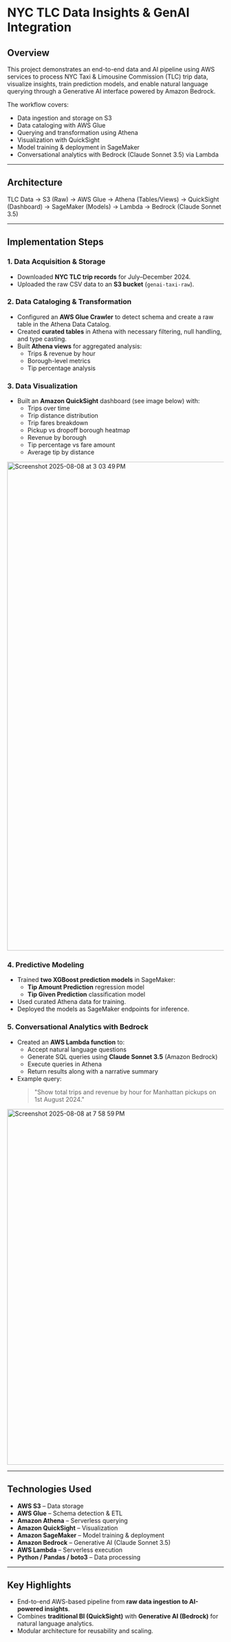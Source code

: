 # NYC TLC Data Insights & GenAI Integration

## Overview
This project demonstrates an end-to-end data and AI pipeline using AWS services to process NYC Taxi & Limousine Commission (TLC) trip data, visualize insights, train prediction models, and enable natural language querying through a Generative AI interface powered by Amazon Bedrock.

The workflow covers:
- Data ingestion and storage on S3
- Data cataloging with AWS Glue
- Querying and transformation using Athena
- Visualization with QuickSight
- Model training & deployment in SageMaker
- Conversational analytics with Bedrock (Claude Sonnet 3.5) via Lambda

---

## Architecture

TLC Data → S3 (Raw) → AWS Glue → Athena (Tables/Views) → QuickSight (Dashboard)
                                                       → SageMaker (Models)
                                                       → Lambda → Bedrock (Claude Sonnet 3.5)

---

## Implementation Steps

### 1. Data Acquisition & Storage
- Downloaded **NYC TLC trip records** for July–December 2024.
- Uploaded the raw CSV data to an **S3 bucket** (`genai-taxi-raw`).

### 2. Data Cataloging & Transformation
- Configured an **AWS Glue Crawler** to detect schema and create a raw table in the Athena Data Catalog.
- Created **curated tables** in Athena with necessary filtering, null handling, and type casting.
- Built **Athena views** for aggregated analysis:
  - Trips & revenue by hour
  - Borough-level metrics
  - Tip percentage analysis

### 3. Data Visualization
- Built an **Amazon QuickSight** dashboard (see image below) with:
  - Trips over time
  - Trip distance distribution
  - Trip fares breakdown
  - Pickup vs dropoff borough heatmap
  - Revenue by borough
  - Tip percentage vs fare amount
  - Average tip by distance

<img width="1077" height="1135" alt="Screenshot 2025-08-08 at 3 03 49 PM" src="https://github.com/user-attachments/assets/867d27cd-5915-4c5a-a426-1f12f9dab773" />


### 4. Predictive Modeling
- Trained **two XGBoost prediction models** in SageMaker:
  - **Tip Amount Prediction** regression model
  - **Tip Given Prediction** classification model
- Used curated Athena data for training.
- Deployed the models as SageMaker endpoints for inference.

### 5. Conversational Analytics with Bedrock
- Created an **AWS Lambda function** to:
  - Accept natural language questions
  - Generate SQL queries using **Claude Sonnet 3.5** (Amazon Bedrock)
  - Execute queries in Athena
  - Return results along with a narrative summary
- Example query:
  > "Show total trips and revenue by hour for Manhattan pickups on 1st August 2024."

<img width="1755" height="826" alt="Screenshot 2025-08-08 at 7 58 59 PM" src="https://github.com/user-attachments/assets/235fa403-758f-4935-b22e-7b895c9436f1" />

---

## Technologies Used
- **AWS S3** – Data storage
- **AWS Glue** – Schema detection & ETL
- **Amazon Athena** – Serverless querying
- **Amazon QuickSight** – Visualization
- **Amazon SageMaker** – Model training & deployment
- **Amazon Bedrock** – Generative AI (Claude Sonnet 3.5)
- **AWS Lambda** – Serverless execution
- **Python / Pandas / boto3** – Data processing

---

## Key Highlights
- End-to-end AWS-based pipeline from **raw data ingestion to AI-powered insights**.
- Combines **traditional BI (QuickSight)** with **Generative AI (Bedrock)** for natural language analytics.
- Modular architecture for reusability and scaling.
